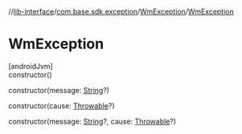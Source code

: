//[lib-interface](../../../index.md)/[com.base.sdk.exception](../index.md)/[WmException](index.md)/[WmException](-wm-exception.md)

# WmException

[androidJvm]\
constructor()

constructor(message: [String](https://kotlinlang.org/api/latest/jvm/stdlib/kotlin/-string/index.html)?)

constructor(cause: [Throwable](https://kotlinlang.org/api/latest/jvm/stdlib/kotlin/-throwable/index.html)?)

constructor(message: [String](https://kotlinlang.org/api/latest/jvm/stdlib/kotlin/-string/index.html)?, cause: [Throwable](https://kotlinlang.org/api/latest/jvm/stdlib/kotlin/-throwable/index.html)?)
